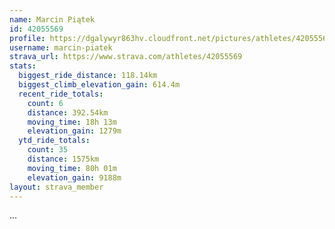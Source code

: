 ```yaml
---
name: Marcin Piątek
id: 42055569
profile: https://dgalywyr863hv.cloudfront.net/pictures/athletes/42055569/12602382/1/large.jpg
username: marcin-piatek
strava_url: https://www.strava.com/athletes/42055569
stats:
  biggest_ride_distance: 118.14km
  biggest_climb_elevation_gain: 614.4m
  recent_ride_totals:
    count: 6
    distance: 392.54km
    moving_time: 18h 13m
    elevation_gain: 1279m
  ytd_ride_totals:
    count: 35
    distance: 1575km
    moving_time: 80h 01m
    elevation_gain: 9188m
layout: strava_member
--- 
```

...
